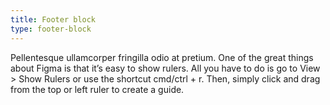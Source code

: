 ```yaml
---
title: Footer block
type: footer-block
---
```


Pellentesque ullamcorper fringilla odio at pretium. One of the great things about Figma is that it’s easy to show rulers. All you have to do is go to View > Show Rulers or use the shortcut cmd/ctrl + r. Then, simply click and drag from the top or left ruler to create a guide.
